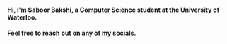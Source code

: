 <h4> Hi, I'm Saboor Bakshi, a Computer Science student at the University of Waterloo. </h4>
<h4> Feel free to reach out on any of my socials. </h4>
